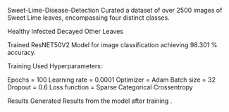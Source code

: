 Sweet-Lime-Disease-Detection
Curated a dataset of over 2500 images of Sweet Lime leaves, encompassing four distinct classes.

Healthy
Infected
Decayed
Other Leaves



Trained ResNET50V2 Model for image classification achieving 98.301 % accuracy.

Training
Used Hyperparameters:

Epochs = 100
Learning rate = 0.0001
Optimizer = Adam
Batch size = 32
Dropout = 0.6
Loss function = Sparse Categorical Crossentropy


Results
Generated Results from the model after training .
